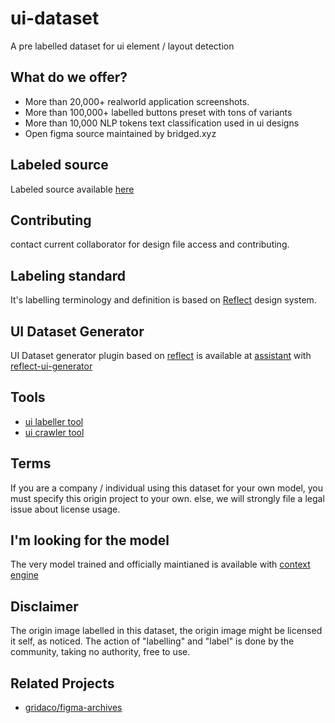 # ui-dataset
A pre labelled dataset for ui element / layout detection


## What do we offer?
- More than 20,000+ realworld application screenshots.
- More than 100,000+ labelled buttons preset with tons of variants
- More than 10,000 NLP tokens text classification used in ui designs
- Open figma source maintained by bridged.xyz



## Labeled source
Labeled source available [here](https://www.figma.com/file/01QCgPwNc7DLqmgNvVgJaF/data-set?node-id=26%3A8)


## Contributing
contact current collaborator for design file access and contributing.


## Labeling standard
It's labelling terminology and definition is based on [Reflect](https://reflect.bridged.xyz) design system.

## UI Dataset Generator
UI Dataset generator plugin based on [reflect](https://reflect.bridged.xyz) is available at [assistant](https://github.com/bridgedxyz/assistant) with [reflect-ui-generator](https://github.com/bridgedxyz/reflect-ui-generator)

## Tools
- [ui labeller tool](https://github.com/bridgedxyz/ui-labeller)
- [ui crawler tool](https://github.com/bridgedxyz/ui-crawler)


## Terms
If you are a company / individual using this dataset for your own model, you must specify this origin project to your own. else, we will strongly file a legal issue about license usage.

## I'm looking for the model
The very model trained and officially maintianed is available with [context engine](https://github.com/bridgedxyz/context)


## Disclaimer
The origin image labelled in this dataset, the origin image might be licensed it self, as noticed.
The action of "labelling" and "label" is done by the community, taking no authority, free to use.


## Related Projects
- [gridaco/figma-archives](https://github.com/gridaco/figma-archives)
